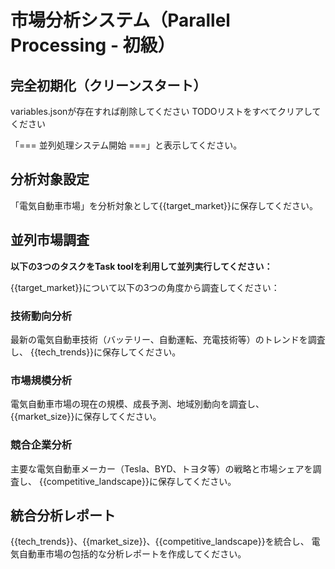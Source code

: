 # 市場分析システム（Parallel Processing - 初級）

## 完全初期化（クリーンスタート）

variables.jsonが存在すれば削除してください
TODOリストをすべてクリアしてください

「=== 並列処理システム開始 ===」と表示してください。

## 分析対象設定
「電気自動車市場」を分析対象として{{target_market}}に保存してください。

## 並列市場調査
**以下の3つのタスクをTask toolを利用して並列実行してください：**

{{target_market}}について以下の3つの角度から調査してください：

### 技術動向分析
最新の電気自動車技術（バッテリー、自動運転、充電技術等）のトレンドを調査し、
{{tech_trends}}に保存してください。

### 市場規模分析
電気自動車市場の現在の規模、成長予測、地域別動向を調査し、
{{market_size}}に保存してください。

### 競合企業分析
主要な電気自動車メーカー（Tesla、BYD、トヨタ等）の戦略と市場シェアを調査し、
{{competitive_landscape}}に保存してください。

## 統合分析レポート
{{tech_trends}}、{{market_size}}、{{competitive_landscape}}を統合し、
電気自動車市場の包括的な分析レポートを作成してください。

